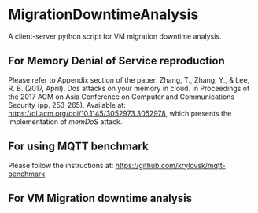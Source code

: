 # MigrationDowntimeAnalysis
A client-server python script for VM migration downtime analysis. 

## For Memory Denial of Service reproduction
Please refer to Appendix section of the paper: Zhang, T., Zhang, Y., & Lee, R. B. (2017, April). Dos attacks on your memory in cloud. In Proceedings of the 2017 ACM on Asia Conference on Computer and Communications Security (pp. 253-265). Available at: https://dl.acm.org/doi/10.1145/3052973.3052978, which presents the implementation of _memDoS_ attack. 

## For using MQTT benchmark
Please follow the instructions at: https://github.com/krylovsk/mqtt-benchmark

## For VM Migration downtime analysis

